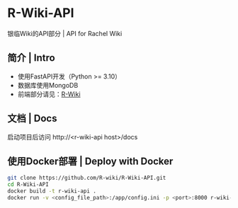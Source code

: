 # R-Wiki-API
银临Wiki的API部分 | API for Rachel Wiki

## 简介 | Intro
- 使用FastAPI开发（Python >= 3.10）
- 数据库使用MongoDB
- 前端部分请见：[R-Wiki](https://github.com/yc005/R-Wiki)

## 文档 | Docs
启动项目后访问 http://\<r-wiki-api host\>/docs

## 使用Docker部署 | Deploy with Docker
```bash
git clone https://github.com/R-wiki/R-Wiki-API.git
cd R-Wiki-API
docker build -t r-wiki-api .
docker run -v <config_file_path>:/app/config.ini -p <port>:8000 r-wiki-api
```